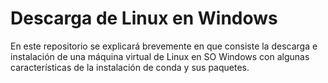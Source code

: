 # Descarga de Linux en Windows

En este repositorio se explicará brevemente en que consiste la descarga e instalación de una máquina virtual de Linux en SO Windows con algunas características de la instalación de conda y sus paquetes.
